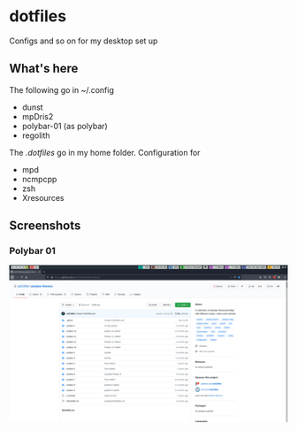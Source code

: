 # dotfiles
Configs and so on for my desktop set up

## What's here

The following go in ~/.config

- dunst
- mpDris2
- polybar-01 (as polybar)
- regolith

The _.dotfiles_ go in my home folder. Configuration for

- mpd
- ncmpcpp
- zsh
- Xresources

## Screenshots

### Polybar 01

![logo](screenshots/polybar-01.png) <br />

